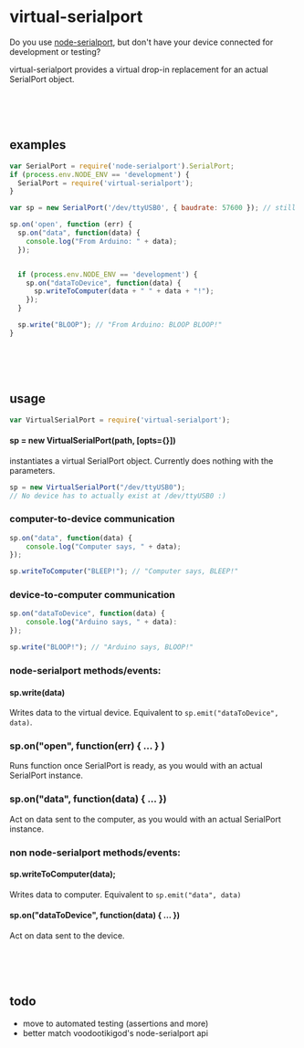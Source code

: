 # virtual-serialport
Do you use [node-serialport](https://github.com/voodootikigod/node-serialport), but don't have your device connected for development or testing?

virtual-serialport provides a virtual drop-in replacement for an actual SerialPort object.

<br><br><br>
## examples
```javascript
var SerialPort = require('node-serialport').SerialPort;
if (process.env.NODE_ENV == 'development') {
  SerialPort = require('virtual-serialport');
}

var sp = new SerialPort('/dev/ttyUSB0', { baudrate: 57600 }); // still works if NODE_ENV is set to development!

sp.on('open', function (err) {
  sp.on("data", function(data) {
    console.log("From Arduino: " + data);
  });


  if (process.env.NODE_ENV == 'development') {
    sp.on("dataToDevice", function(data) {
      sp.writeToComputer(data + " " + data + "!");
    });
  }

  sp.write("BLOOP"); // "From Arduino: BLOOP BLOOP!"
}
```

<br><br><br>

## usage
```javascript
var VirtualSerialPort = require('virtual-serialport');
```

#### sp = new VirtualSerialPort(path, [opts={}])
instantiates a virtual SerialPort object. Currently does nothing with the parameters.

```javascript
sp = new VirtualSerialPort("/dev/ttyUSB0");
// No device has to actually exist at /dev/ttyUSB0 :)
```

### computer-to-device communication

```javascript
sp.on("data", function(data) {
	console.log("Computer says, " + data);
});

sp.writeToComputer("BLEEP!"); // "Computer says, BLEEP!"
```

### device-to-computer communication

```javascript
sp.on("dataToDevice", function(data) {
	console.log("Arduino says, " + data):
});

sp.write("BLOOP!"); // "Arduino says, BLOOP!"
```

### node-serialport methods/events:
#### sp.write(data)
Writes data to the virtual device.
Equivalent to `sp.emit("dataToDevice", data)`.

### sp.on("open", function(err) { ... } )
Runs function once SerialPort is ready, as you would with an actual SerialPort instance.


### sp.on("data", function(data) { ... })
Act on data sent to the computer, as you would with an actual SerialPort instance.

### non node-serialport methods/events:
#### sp.writeToComputer(data);
Writes data to computer.
Equivalent to `sp.emit("data", data)`


#### sp.on("dataToDevice", function(data) { ... })
Act on data sent to the device.

<br><br><br>
## todo
- move to automated testing (assertions and more)
- better match voodootikigod's node-serialport api
